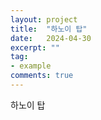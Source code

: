 ```yaml
---
layout: project
title:  "하노이 탑"
date:   2024-04-30
excerpt: ""
tag:
- example
comments: true
---
```


하노이 탑